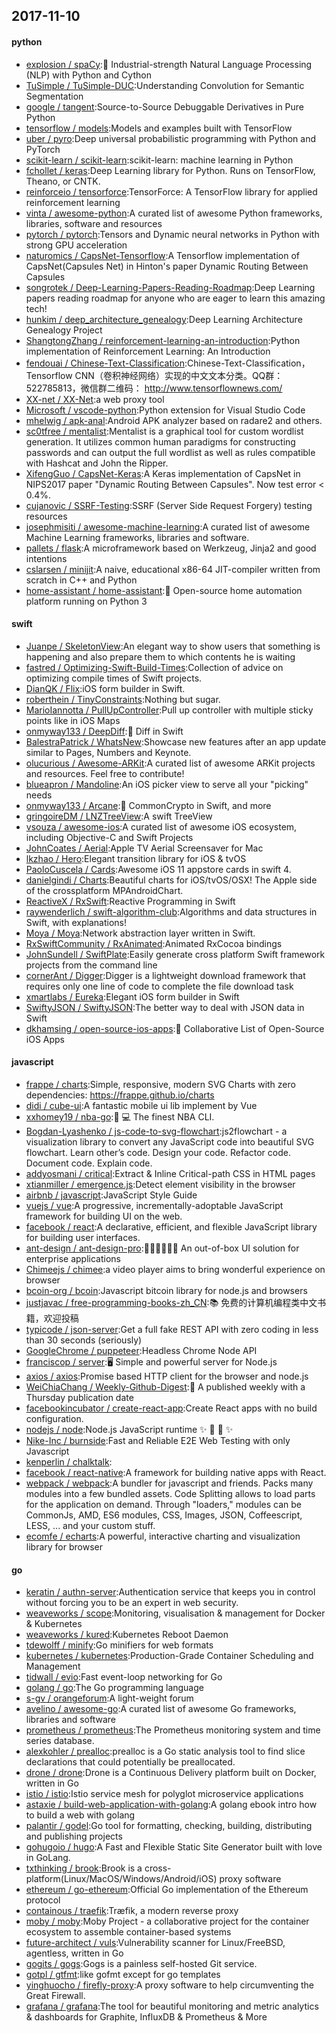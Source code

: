 ## 2017-11-10

#### python
* [explosion / spaCy](https://github.com/explosion/spaCy):💫 Industrial-strength Natural Language Processing (NLP) with Python and Cython
* [TuSimple / TuSimple-DUC](https://github.com/TuSimple/TuSimple-DUC):Understanding Convolution for Semantic Segmentation
* [google / tangent](https://github.com/google/tangent):Source-to-Source Debuggable Derivatives in Pure Python
* [tensorflow / models](https://github.com/tensorflow/models):Models and examples built with TensorFlow
* [uber / pyro](https://github.com/uber/pyro):Deep universal probabilistic programming with Python and PyTorch
* [scikit-learn / scikit-learn](https://github.com/scikit-learn/scikit-learn):scikit-learn: machine learning in Python
* [fchollet / keras](https://github.com/fchollet/keras):Deep Learning library for Python. Runs on TensorFlow, Theano, or CNTK.
* [reinforceio / tensorforce](https://github.com/reinforceio/tensorforce):TensorForce: A TensorFlow library for applied reinforcement learning
* [vinta / awesome-python](https://github.com/vinta/awesome-python):A curated list of awesome Python frameworks, libraries, software and resources
* [pytorch / pytorch](https://github.com/pytorch/pytorch):Tensors and Dynamic neural networks in Python with strong GPU acceleration
* [naturomics / CapsNet-Tensorflow](https://github.com/naturomics/CapsNet-Tensorflow):A Tensorflow implementation of CapsNet(Capsules Net) in Hinton's paper Dynamic Routing Between Capsules
* [songrotek / Deep-Learning-Papers-Reading-Roadmap](https://github.com/songrotek/Deep-Learning-Papers-Reading-Roadmap):Deep Learning papers reading roadmap for anyone who are eager to learn this amazing tech!
* [hunkim / deep_architecture_genealogy](https://github.com/hunkim/deep_architecture_genealogy):Deep Learning Architecture Genealogy Project
* [ShangtongZhang / reinforcement-learning-an-introduction](https://github.com/ShangtongZhang/reinforcement-learning-an-introduction):Python implementation of Reinforcement Learning: An Introduction
* [fendouai / Chinese-Text-Classification](https://github.com/fendouai/Chinese-Text-Classification):Chinese-Text-Classification，Tensorflow CNN（卷积神经网络）实现的中文文本分类。QQ群：522785813，微信群二维码： http://www.tensorflownews.com/
* [XX-net / XX-Net](https://github.com/XX-net/XX-Net):a web proxy tool
* [Microsoft / vscode-python](https://github.com/Microsoft/vscode-python):Python extension for Visual Studio Code
* [mhelwig / apk-anal](https://github.com/mhelwig/apk-anal):Android APK analyzer based on radare2 and others.
* [sc0tfree / mentalist](https://github.com/sc0tfree/mentalist):Mentalist is a graphical tool for custom wordlist generation. It utilizes common human paradigms for constructing passwords and can output the full wordlist as well as rules compatible with Hashcat and John the Ripper.
* [XifengGuo / CapsNet-Keras](https://github.com/XifengGuo/CapsNet-Keras):A Keras implementation of CapsNet in NIPS2017 paper "Dynamic Routing Between Capsules". Now test error < 0.4%.
* [cujanovic / SSRF-Testing](https://github.com/cujanovic/SSRF-Testing):SSRF (Server Side Request Forgery) testing resources
* [josephmisiti / awesome-machine-learning](https://github.com/josephmisiti/awesome-machine-learning):A curated list of awesome Machine Learning frameworks, libraries and software.
* [pallets / flask](https://github.com/pallets/flask):A microframework based on Werkzeug, Jinja2 and good intentions
* [cslarsen / minijit](https://github.com/cslarsen/minijit):A naive, educational x86-64 JIT-compiler written from scratch in C++ and Python
* [home-assistant / home-assistant](https://github.com/home-assistant/home-assistant):🏡 Open-source home automation platform running on Python 3

#### swift
* [Juanpe / SkeletonView](https://github.com/Juanpe/SkeletonView):An elegant way to show users that something is happening and also prepare them to which contents he is waiting
* [fastred / Optimizing-Swift-Build-Times](https://github.com/fastred/Optimizing-Swift-Build-Times):Collection of advice on optimizing compile times of Swift projects.
* [DianQK / Flix](https://github.com/DianQK/Flix):iOS form builder in Swift.
* [roberthein / TinyConstraints](https://github.com/roberthein/TinyConstraints):Nothing but sugar.
* [MarioIannotta / PullUpController](https://github.com/MarioIannotta/PullUpController):Pull up controller with multiple sticky points like in iOS Maps
* [onmyway133 / DeepDiff](https://github.com/onmyway133/DeepDiff):🦀 Diff in Swift
* [BalestraPatrick / WhatsNew](https://github.com/BalestraPatrick/WhatsNew):Showcase new features after an app update similar to Pages, Numbers and Keynote.
* [olucurious / Awesome-ARKit](https://github.com/olucurious/Awesome-ARKit):A curated list of awesome ARKit projects and resources. Feel free to contribute!
* [blueapron / Mandoline](https://github.com/blueapron/Mandoline):An iOS picker view to serve all your "picking" needs
* [onmyway133 / Arcane](https://github.com/onmyway133/Arcane):🔱 CommonCrypto in Swift, and more
* [gringoireDM / LNZTreeView](https://github.com/gringoireDM/LNZTreeView):A swift TreeView
* [vsouza / awesome-ios](https://github.com/vsouza/awesome-ios):A curated list of awesome iOS ecosystem, including Objective-C and Swift Projects
* [JohnCoates / Aerial](https://github.com/JohnCoates/Aerial):Apple TV Aerial Screensaver for Mac
* [lkzhao / Hero](https://github.com/lkzhao/Hero):Elegant transition library for iOS & tvOS
* [PaoloCuscela / Cards](https://github.com/PaoloCuscela/Cards):Awesome iOS 11 appstore cards in swift 4.
* [danielgindi / Charts](https://github.com/danielgindi/Charts):Beautiful charts for iOS/tvOS/OSX! The Apple side of the crossplatform MPAndroidChart.
* [ReactiveX / RxSwift](https://github.com/ReactiveX/RxSwift):Reactive Programming in Swift
* [raywenderlich / swift-algorithm-club](https://github.com/raywenderlich/swift-algorithm-club):Algorithms and data structures in Swift, with explanations!
* [Moya / Moya](https://github.com/Moya/Moya):Network abstraction layer written in Swift.
* [RxSwiftCommunity / RxAnimated](https://github.com/RxSwiftCommunity/RxAnimated):Animated RxCocoa bindings
* [JohnSundell / SwiftPlate](https://github.com/JohnSundell/SwiftPlate):Easily generate cross platform Swift framework projects from the command line
* [cornerAnt / Digger](https://github.com/cornerAnt/Digger):Digger is a lightweight download framework that requires only one line of code to complete the file download task
* [xmartlabs / Eureka](https://github.com/xmartlabs/Eureka):Elegant iOS form builder in Swift
* [SwiftyJSON / SwiftyJSON](https://github.com/SwiftyJSON/SwiftyJSON):The better way to deal with JSON data in Swift
* [dkhamsing / open-source-ios-apps](https://github.com/dkhamsing/open-source-ios-apps):📱 Collaborative List of Open-Source iOS Apps

#### javascript
* [frappe / charts](https://github.com/frappe/charts):Simple, responsive, modern SVG Charts with zero dependencies: https://frappe.github.io/charts
* [didi / cube-ui](https://github.com/didi/cube-ui):A fantastic mobile ui lib implement by Vue
* [xxhomey19 / nba-go](https://github.com/xxhomey19/nba-go):🏀 💻 The finest NBA CLI.
* [Bogdan-Lyashenko / js-code-to-svg-flowchart](https://github.com/Bogdan-Lyashenko/js-code-to-svg-flowchart):js2flowchart - a visualization library to convert any JavaScript code into beautiful SVG flowchart. Learn other’s code. Design your code. Refactor code. Document code. Explain code.
* [addyosmani / critical](https://github.com/addyosmani/critical):Extract & Inline Critical-path CSS in HTML pages
* [xtianmiller / emergence.js](https://github.com/xtianmiller/emergence.js):Detect element visibility in the browser
* [airbnb / javascript](https://github.com/airbnb/javascript):JavaScript Style Guide
* [vuejs / vue](https://github.com/vuejs/vue):A progressive, incrementally-adoptable JavaScript framework for building UI on the web.
* [facebook / react](https://github.com/facebook/react):A declarative, efficient, and flexible JavaScript library for building user interfaces.
* [ant-design / ant-design-pro](https://github.com/ant-design/ant-design-pro):👨🏻‍💻👩🏻‍💻 An out-of-box UI solution for enterprise applications
* [Chimeejs / chimee](https://github.com/Chimeejs/chimee):a video player aims to bring wonderful experience on browser
* [bcoin-org / bcoin](https://github.com/bcoin-org/bcoin):Javascript bitcoin library for node.js and browsers
* [justjavac / free-programming-books-zh_CN](https://github.com/justjavac/free-programming-books-zh_CN):📚 免费的计算机编程类中文书籍，欢迎投稿
* [typicode / json-server](https://github.com/typicode/json-server):Get a full fake REST API with zero coding in less than 30 seconds (seriously)
* [GoogleChrome / puppeteer](https://github.com/GoogleChrome/puppeteer):Headless Chrome Node API
* [franciscop / server](https://github.com/franciscop/server):🖥 Simple and powerful server for Node.js
* [axios / axios](https://github.com/axios/axios):Promise based HTTP client for the browser and node.js
* [WeiChiaChang / Weekly-Github-Digest](https://github.com/WeiChiaChang/Weekly-Github-Digest):📰 A published weekly with a Thursday publication date
* [facebookincubator / create-react-app](https://github.com/facebookincubator/create-react-app):Create React apps with no build configuration.
* [nodejs / node](https://github.com/nodejs/node):Node.js JavaScript runtime ✨ 🐢 🚀 ✨
* [Nike-Inc / burnside](https://github.com/Nike-Inc/burnside):Fast and Reliable E2E Web Testing with only Javascript
* [kenperlin / chalktalk](https://github.com/kenperlin/chalktalk):
* [facebook / react-native](https://github.com/facebook/react-native):A framework for building native apps with React.
* [webpack / webpack](https://github.com/webpack/webpack):A bundler for javascript and friends. Packs many modules into a few bundled assets. Code Splitting allows to load parts for the application on demand. Through "loaders," modules can be CommonJs, AMD, ES6 modules, CSS, Images, JSON, Coffeescript, LESS, ... and your custom stuff.
* [ecomfe / echarts](https://github.com/ecomfe/echarts):A powerful, interactive charting and visualization library for browser

#### go
* [keratin / authn-server](https://github.com/keratin/authn-server):Authentication service that keeps you in control without forcing you to be an expert in web security.
* [weaveworks / scope](https://github.com/weaveworks/scope):Monitoring, visualisation & management for Docker & Kubernetes
* [weaveworks / kured](https://github.com/weaveworks/kured):Kubernetes Reboot Daemon
* [tdewolff / minify](https://github.com/tdewolff/minify):Go minifiers for web formats
* [kubernetes / kubernetes](https://github.com/kubernetes/kubernetes):Production-Grade Container Scheduling and Management
* [tidwall / evio](https://github.com/tidwall/evio):Fast event-loop networking for Go
* [golang / go](https://github.com/golang/go):The Go programming language
* [s-gv / orangeforum](https://github.com/s-gv/orangeforum):A light-weight forum
* [avelino / awesome-go](https://github.com/avelino/awesome-go):A curated list of awesome Go frameworks, libraries and software
* [prometheus / prometheus](https://github.com/prometheus/prometheus):The Prometheus monitoring system and time series database.
* [alexkohler / prealloc](https://github.com/alexkohler/prealloc):prealloc is a Go static analysis tool to find slice declarations that could potentially be preallocated.
* [drone / drone](https://github.com/drone/drone):Drone is a Continuous Delivery platform built on Docker, written in Go
* [istio / istio](https://github.com/istio/istio):Istio service mesh for polyglot microservice applications
* [astaxie / build-web-application-with-golang](https://github.com/astaxie/build-web-application-with-golang):A golang ebook intro how to build a web with golang
* [palantir / godel](https://github.com/palantir/godel):Go tool for formatting, checking, building, distributing and publishing projects
* [gohugoio / hugo](https://github.com/gohugoio/hugo):A Fast and Flexible Static Site Generator built with love in GoLang.
* [txthinking / brook](https://github.com/txthinking/brook):Brook is a cross-platform(Linux/MacOS/Windows/Android/iOS) proxy software
* [ethereum / go-ethereum](https://github.com/ethereum/go-ethereum):Official Go implementation of the Ethereum protocol
* [containous / traefik](https://github.com/containous/traefik):Træfik, a modern reverse proxy
* [moby / moby](https://github.com/moby/moby):Moby Project - a collaborative project for the container ecosystem to assemble container-based systems
* [future-architect / vuls](https://github.com/future-architect/vuls):Vulnerability scanner for Linux/FreeBSD, agentless, written in Go
* [gogits / gogs](https://github.com/gogits/gogs):Gogs is a painless self-hosted Git service.
* [gotpl / gtfmt](https://github.com/gotpl/gtfmt):like gofmt except for go templates
* [yinghuocho / firefly-proxy](https://github.com/yinghuocho/firefly-proxy):A proxy software to help circumventing the Great Firewall.
* [grafana / grafana](https://github.com/grafana/grafana):The tool for beautiful monitoring and metric analytics & dashboards for Graphite, InfluxDB & Prometheus & More
